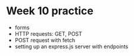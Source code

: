 # Week 10 practice 

- forms
- HTTP requests: GET, POST
- POST request with fetch 
- setting up an express.js server with endpoints
